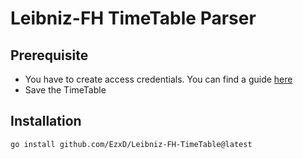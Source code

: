 # Leibniz-FH TimeTable Parser

## Prerequisite

- You have to create access credentials. You can find a guide [here](https://developers.google.com/workspace/guides/create-credentials)
- Save the TimeTable


## Installation
`go install github.com/EzxD/Leibniz-FH-TimeTable@latest`